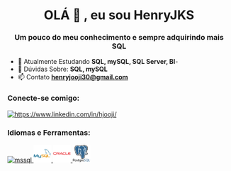 <h1 align="center">OLÁ 👋 , eu sou HenryJKS</h1><h3 align="center">Um pouco do meu conhecimento e sempre adquirindo mais SQL</h3>


- 📄 Atualmente Estudando **SQL, mySQL, SQL Server, BI**- 
- 💬 Dúvidas Sobre: **SQL, mySQL**
- 📫 Contato **henryjooji30@gmail.com**



<h3 align="left">Conecte-se comigo:</h3><p align="left">
  

<a href="[https://linkedin.com/in/https://www.linkedin.com/in/hjooji/](https://www.linkedin.com/in/hjooji/)" target="blank"><img align="center" src="https://raw.githubusercontent.com/rahuldkjain/github-profile-readme-generator/master/src/images/icons/Social/linked-in-alt.svg" alt="https://www.linkedin.com/in/hjooji/" height="30" width="40" /></a></p>



<h3 align="left">Idiomas e Ferramentas:</h3><p align="left">
<a href="https://www.microsoft.com/en-us/sql-server" target="_blank" rel="noreferrer"> <img src="https://www.svgrepo.com/show/303229/microsoft-sql-server-logo.svg" alt="mssql" width="40" height="40"/> </a> <a href="https://www.mysql.com/" target="_blank" rel="noreferrer"> <img src="https://raw.githubusercontent.com/devicons/devicon/master/icons/mysql/mysql-original-wordmark.svg" alt="mysql" width="40" height="40"/> </a> <a href="https://www.oracle.com/" target="_blank" rel="noreferrer"> <img src="https://raw.githubusercontent.com/devicons/devicon/master/icons/oracle/oracle-original.svg" alt="oracle" width="40" height="40"/> </a> <a href="https://www.postgresql.org" target="_blank" rel="noreferrer"> <img src="https://raw.githubusercontent.com/devicons/devicon/master/icons/postgresql/postgresql-original-wordmark.svg" alt="postgresql" width="40" height="40"/> </a> </p>
